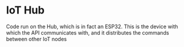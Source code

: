 # IoT Hub
Code run on the Hub, which is in fact an ESP32. This is the device with which the API communicates with, and it distributes the commands between other IoT nodes
